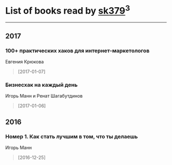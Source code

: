 # List of books read by [sk379](https://plus.google.com/u/0/104993798183193187530/)<sup>3</sup>
---

## 2017

### 100+ практических хаков для интернет-маркетологов
Евгения Крюкова
> [2017-01-07] 


### Бизнесхак на каждый день
Игорь Манн и Ренат Шагабутдинов
> [2017-01-06] 



## 2016

### Номер 1. Как стать лучшим в том, что ты делаешь
Игорь Манн
> [2016-12-25] 



